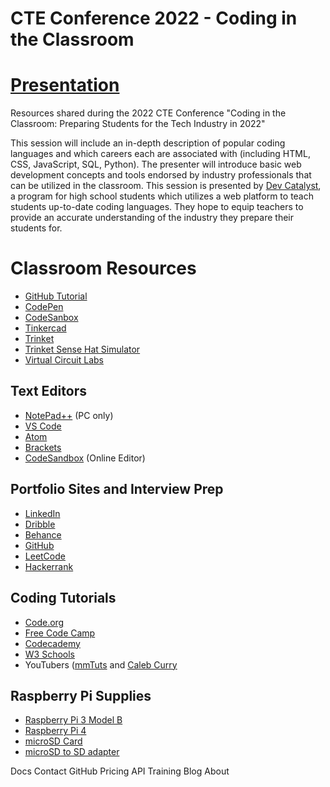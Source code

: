 # CTE Conference 2022 - Coding in the Classroom

# [Presentation](https://docs.google.com/presentation/d/1uEuzgEh7uH5VP1vdeXwna4lF_AuWwwFP/edit?usp=sharing&ouid=115257382631583950124&rtpof=true&sd=true)

Resources shared during the 2022 CTE Conference "Coding in the Classroom: Preparing Students for the Tech Industry in 2022"



This session will include an in-depth description of popular coding languages and which careers each are associated with (including HTML, CSS, JavaScript, SQL, Python). The presenter will introduce basic web development concepts and tools endorsed by industry professionals that can be utilized in the classroom. This session is presented by [Dev Catalyst](devcatalyst.com), a program for high school students which utilizes a web platform to teach students up-to-date coding languages. They hope to equip teachers to provide an accurate understanding of the industry they prepare their students for.



# Classroom Resources
- [GitHub Tutorial](https://guides.github.com/)
- [CodePen](https://codepen.io/)
- [CodeSanbox](https://codesandbox.io/dashboard)
- [Tinkercad](https://www.tinkercad.com/)
- [Trinket](https://trinket.io/)
- [Trinket Sense Hat Simulator](https://trinket.io/library/trinkets/d8e8abe6e2)
- [Virtual Circuit Labs](https://phet.colorado.edu/en/simulation/circuit-construction-kit-dc-virtual-lab)

## Text Editors
- [NotePad++](https://notepad-plus-plus.org/downloads/) (PC only)
- [VS Code](https://code.visualstudio.com/)
- [Atom](https://atom.io/)
- [Brackets](http://brackets.io/)
- [CodeSandbox](https://codesandbox.io/) (Online Editor)

## Portfolio Sites and Interview Prep
- [LinkedIn](https://www.linkedin.com/)
- [Dribble](https://dribbble.com/)
- [Behance](https://www.behance.net/)
- [GitHub](github.com)
- [LeetCode](https://leetcode.com/)
- [Hackerrank](https://www.hackerrank.com/)

## Coding Tutorials
- [Code.org](https://code.org/)
- [Free Code Camp](https://www.freecodecamp.org/)
- [Codecademy](https://www.codecademy.com/)
- [W3 Schools](https://www.w3schools.com/)
- YouTubers ([mmTuts](https://www.youtube.com/channel/UCzyuZJ8zZ-Lhfnz41DG5qLw) and [Caleb Curry](https://www.youtube.com/user/CalebTheVideoMaker2)

## Raspberry Pi Supplies
- [Raspberry Pi 3 Model B](https://www.adafruit.com/product/3775)
- [Raspberry Pi 4 ](https://www.canakit.com/raspberry-pi-4-basic-kit.html)
- [microSD Card](https://www.amazon.com/Silicon-Power-Speed-MicroSD-Adapter/dp/B07Q384TPK?tag=georiot-us-default-20&ascsubtag=tomshardware-us-1069463351103967600-20&geniuslink=true)
- [microSD to SD adapter](https://www.amazon.com/SanDisk-microSD-Memory-Adapter-MICROSD-ADAPTER/dp/B0047WZOOO/ref=sr_1_3?dchild=1&keywords=microSD+to+SD+adapter&qid=1625672623&s=electronics&sr=1-3)

Docs
Contact GitHub
Pricing
API
Training
Blog
About
